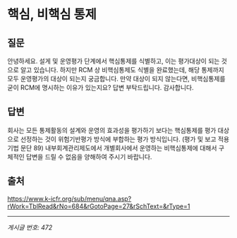 # 핵심, 비핵심 통제

## 질문
안녕하세요.
설게 및 운영평가 단계에서 핵심통제를 식별하고, 이는 평가대상이 되는 것으로 알고 있습니다.
하지만 RCM 상 비핵심통제도 식별을 완료했는데, 해당 통제까지 모두 운영평가의 대상이 되는지 궁금합니다.
만약 대상이 되지 않는다면, 비핵심통제를 굳이 RCM에 명시하는 이유가 있는지요?
답변 부탁드립니다.
감사합니다.

## 답변
회사는 모든 통제활동의 설계와 운영의 효과성을 평가하기 보다는 핵심통제를 평가 대상으로 선정하는 것이 위험기반평가 방식에 부합하는 평가 방식입니다. (평가 및 보고 적용기법 문단 89) 내부회계관리제도에서 개별회사에서 운영하는 비핵심통제에 대해서 구체적인 답변을 드릴 수 없음을 양해하여 주시기 바랍니다.

## 출처
https://www.k-icfr.org/sub/menu/qna.asp?rWork=TblRead&rNo=684&rGotoPage=27&rSchText=&rType=1

---
*게시글 번호: 472*
